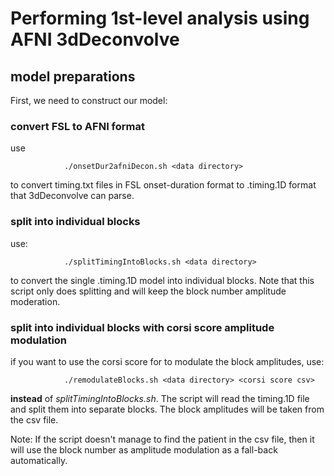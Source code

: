 # Performing 1st-level analysis using AFNI 3dDeconvolve

## model preparations

First, we need to construct our model:

### convert FSL to AFNI format

use 

                ./onsetDur2afniDecon.sh <data directory>

to convert timing.txt files in FSL onset-duration format to .timing.1D format
that 3dDeconvolve can parse.

### split into individual blocks

use:

                ./splitTimingIntoBlocks.sh <data directory> 

to convert the single .timing.1D model into individual blocks. Note that this
script only does splitting and will keep the block number amplitude moderation.

### split into individual blocks with corsi score amplitude modulation

if you want to use the corsi score for to modulate the block amplitudes, use:

                ./remodulateBlocks.sh <data directory> <corsi score csv>

**instead** of *splitTimingIntoBlocks.sh*. The script will read the timing.1D
file and split them into separate blocks. The block amplitudes will be taken
from the csv file. 

Note: If the script doesn't manage to find the patient in the csv file, then it
will use the block number as amplitude modulation as a fall-back automatically.